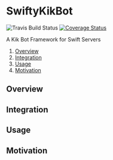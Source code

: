 # SwiftyKikBot
![Travis Build Status](https://travis-ci.org/pjtnt11/SwiftyKikBot.svg?branch=master)
[![Coverage Status](https://coveralls.io/repos/github/pjtnt11/SwiftyKikBot/badge.svg?branch=master)](https://coveralls.io/github/pjtnt11/SwiftyKikBot?branch=master)

A Kik Bot Framework for Swift Servers

1. [Overview](#Overview)
2. [Integration](#Integration)
3. [Usage](#Usage)
4. [Motivation](#Motivation)

## Overview

## Integration

## Usage

## Motivation
